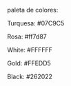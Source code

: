 paleta de colores:



Turquesa: #07C9C5

Rosa: #ff7d87

White: #FFFFFF

Gold: #FFEDD5

Black: #262022